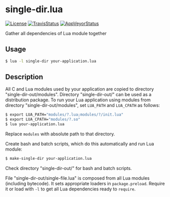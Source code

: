 # single-dir.lua

[![License][]](LICENSE)
[![TravisStatus][]][Travis]
[![AppVeyorStatus][]][AppVeyor]

Gather all dependencies of Lua module together

## Usage

```bash
$ lua -l single-dir your-application.lua
```

## Description

All C and Lua modules used by your application are copied to
directory "single-dir-out/modules". Directory "single-dir-out/"
can be used as a distribution package. To run your Lua
application using modules from directory
"single-dir-out/modules", set `LUA_PATH` and `LUA_CPATH` as
follows:

```bash
$ export LUA_PATH="modules/?.lua;modules/?/init.lua"
$ export LUA_CPATH="modules/?.so"
$ lua your-application.lua
```

Replace `modules` with absolute path to that directory.

Create bash and batch scripts, which do this automatically
and run Lua module:

```bash
$ make-single-dir your-application.lua
```

Check directory "single-dir-out/" for bash and batch scripts.

File "single-dir-out/single-file.lua" is composed from all Lua
modules (including bytecode). It sets appropriate loaders in
`package.preload`. Require it or load with `-l` to get all Lua
dependencies ready to `require`.

[License]: http://img.shields.io/badge/License-MIT-brightgreen.svg
[Travis]: https://travis-ci.org/starius/single-dir.lua "Travis page"
[TravisStatus]: https://travis-ci.org/starius/single-dir.lua.svg
[AppVeyor]: https://ci.appveyor.com/project/starius/single-dir-lua "AppVeyor page"
[AppVeyorStatus]: https://ci.appveyor.com/api/projects/status/gkybptvp6vqjusgd?svg=true
